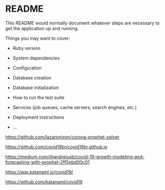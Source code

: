 # README

This README would normally document whatever steps are necessary to get the
application up and running.

Things you may want to cover:

* Ruby version

* System dependencies

* Configuration

* Database creation

* Database initialization

* How to run the test suite

* Services (job queues, cache servers, search engines, etc.)

* Deployment instructions

* ...

https://github.com/lazaronixon/corona-prophet-solver

https://github.com/covid19br/covid19br.github.io

https://medium.com/@andrejusb/covid-19-growth-modeling-and-forecasting-with-prophet-2ff5ebd00c01

https://app.katanaml.io/covid19/

https://github.com/katanaml/covid19
